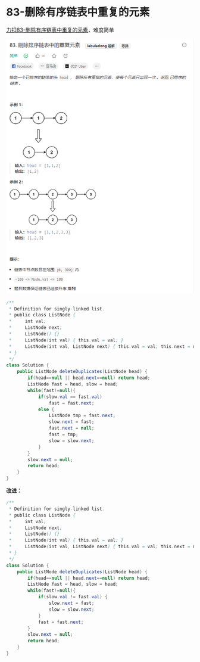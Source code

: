 # 83-删除有序链表中重复的元素

[力扣83-删除有序链表中重复的元素](https://leetcode.cn/problems/remove-duplicates-from-sorted-list/)，难度简单

![image-20230818161059276](https://raw.githubusercontent.com/lqyspace/mypic/master/PicBed/202308181610394.png)

```java
/**
 * Definition for singly-linked list.
 * public class ListNode {
 *     int val;
 *     ListNode next;
 *     ListNode() {}
 *     ListNode(int val) { this.val = val; }
 *     ListNode(int val, ListNode next) { this.val = val; this.next = next; }
 * }
 */
class Solution {
    public ListNode deleteDuplicates(ListNode head) {
		if(head==null || head.next==null) return head;
        ListNode fast = head, slow = head;
        while(fast!=null){
            if(slow.val == fast.val)
                fast = fast.next;
            else {
                ListNode tmp = fast.next;
                slow.next = fast;
                fast.next = null;
                fast = tmp;
                slow = slow.next;
            }
        }
        slow.next = null;
        return head;
    }
}
```

**改进：**

```java
/**
 * Definition for singly-linked list.
 * public class ListNode {
 *     int val;
 *     ListNode next;
 *     ListNode() {}
 *     ListNode(int val) { this.val = val; }
 *     ListNode(int val, ListNode next) { this.val = val; this.next = next; }
 * }
 */
class Solution {
    public ListNode deleteDuplicates(ListNode head) {
		if(head==null || head.next==null) return head;
        ListNode fast = head, slow = head;
        while(fast!=null){
            if(slow.val != fast.val) {
                slow.next = fast;
                slow = slow.next;
            }
            fast = fast.next;
        }
        slow.next = null;
        return head;
    }
}
```

